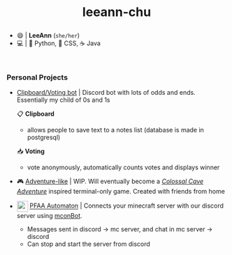 # <p align="center">leeann-chu</p>
* 😄 | **LeeAnn** (`she/her`)
* 💻  | 🐍 Python, 🌸 CSS, ☕ Java

<br />

### Personal Projects
* [Clipboard/Voting bot](https://github.com/leeann-chu/clipboard-bot) | Discord bot with lots of odds and ends. Essentially my child of 0s and 1s

  📋 __Clipboard__
    - allows people to save text to a notes list (database is made in postgresql) 
    
  📥 __Voting__
    - vote anonymously, automatically counts votes and displays winner

* 🎮 [Adventure-like](https://github.com/leeann-chu/adventure-like) | WIP. Will eventually become a [*Colossal Cave Adventure*](https://en.wikipedia.org/wiki/Colossal_Cave_Adventure) inspired terminal-only game. Created with friends from home

* <img src="https://github.com/RayNieport/mconBot/blob/main/images/mcon.png?raw=true" align="center" width="25"> [PFAA Automaton](https://github.com/leeann-chu/pfa-automaton) | Connects your minecraft server with our discord server using [mconBot](https://github.com/RayNieport/mconBot).
  - Messages sent in discord → mc server, and chat in mc server → discord 
  - Can stop and start the server from discord
